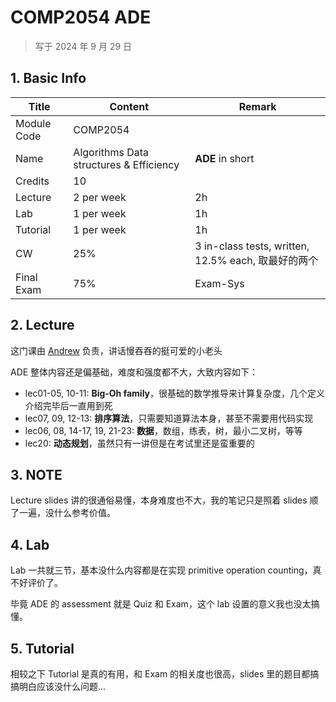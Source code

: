 # COMP2054 ADE

>   写于 2024 年 9 月 29 日 

## 1. Basic Info

| Title       | Content                                 | Remark                                              |
| ----------- | --------------------------------------- | --------------------------------------------------- |
| Module Code | COMP2054                                |                                                     |
| Name        | Algorithms Data structures & Efficiency | **ADE** in short                                    |
| Credits     | 10                                      |                                                     |
| Lecture     | 2 per week                              | 2h                                                  |
| Lab         | 1 per week                              | 1h                                                  |
| Tutorial    | 1 per week                              | 1h                                                  |
| CW          | 25%                                     | 3 in-class tests, written, 12.5% each, 取最好的两个 |
| Final Exam  | 75%                                     | Exam-Sys                                            |

## 2. Lecture

这门课由 [Andrew](https://www.nottingham.ac.uk/computerscience/people/andrew.parkes) 负责，讲话慢吞吞的挺可爱的小老头

ADE 整体内容还是偏基础，难度和强度都不大，大致内容如下：

-   lec01-05, 10-11: **Big-Oh family**，很基础的数学推导来计算复杂度，几个定义介绍完毕后一直用到死
-   lec07, 09, 12-13: **排序算法**，只需要知道算法本身，甚至不需要用代码实现
-   lec06, 08, 14-17, 19, 21-23: **数据**，数组，练表，树，最小二叉树，等等
-   lec20: **动态规划**，虽然只有一讲但是在考试里还是蛮重要的

## 3. NOTE

Lecture slides 讲的很通俗易懂，本身难度也不大，我的笔记只是照着 slides 顺了一遍，没什么参考价值。

## 4. Lab

Lab 一共就三节，基本没什么内容都是在实现 primitive operation counting，真不好评价了。

毕竟 ADE 的 assessment 就是 Quiz 和 Exam，这个 lab 设置的意义我也没太搞懂。

## 5. Tutorial

相较之下 Tutorial 是真的有用，和 Exam 的相关度也很高，slides 里的题目都搞搞明白应该没什么问题...
